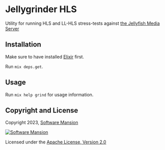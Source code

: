 # Jellygrinder HLS

Utility for running HLS and LL-HLS stress-tests against [the Jellyfish Media Server](https://github.com/jellyfish-dev/jellyfish)

## Installation

Make sure to have installed [Elixir](https://elixir-lang.org/install.html) first.

Run `mix deps.get`.

## Usage

Run `mix help grind` for usage information.

## Copyright and License

Copyright 2023, [Software Mansion](https://swmansion.com/?utm_source=git&utm_medium=readme&utm_campaign=membrane_template_plugin)

[![Software Mansion](https://logo.swmansion.com/logo?color=white&variant=desktop&width=200&tag=membrane-github)](https://swmansion.com/?utm_source=git&utm_medium=readme&utm_campaign=membrane_template_plugin)

Licensed under the [Apache License, Version 2.0](LICENSE)
